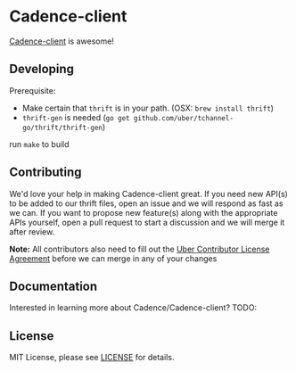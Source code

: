 Cadence-client
==============
[Cadence-client](https://eng.uber.com/) is awesome!

Developing
----------

Prerequisite:
* Make certain that `thrift` is in your path. (OSX: `brew install thrift`)
* `thrift-gen` is needed (`go get github.com/uber/tchannel-go/thrift/thrift-gen`)

run `make` to build

Contributing
------------
We'd love your help in making Cadence-client great. If you need new API(s) to be added to our thrift files, open an issue and we will respond as fast as we can. If you want to propose new feature(s) along with the appropriate APIs yourself, open a pull request to start a discussion and we will merge it after review.

**Note:** All contributors also need to fill out the [Uber Contributor License Agreement](http://t.uber.com/cla) before we can merge in any of your changes

Documentation
--------------
Interested in learning more about Cadence/Cadence-client? TODO:

License
-------
MIT License, please see [LICENSE](https://github.com/uber-go/cadence-client/blob/master/LICENSE) for details.

